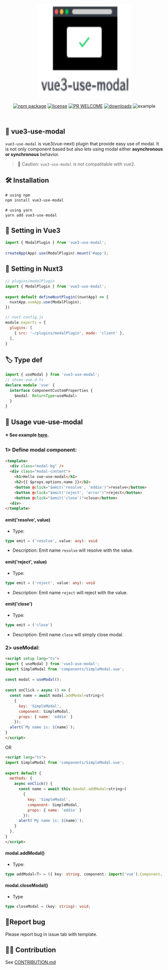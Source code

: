 <p align="center">
  <img src="./images/logo.svg" width="300" height="300">
</p>
<p align="center">
  <a href="https://npmjs.com/package/vue3-use-modal"><img src="https://img.shields.io/npm/v/vue-use-modal.svg" alt="npm package"></a>
  <a href="https://github.com/eddie0329/vue3-use-modal/blob/master/LICENSE.md"><img src="https://img.shields.io/npm/l/vue-use-modal.svg?style=flat-square" alt="license" /></a>
  <a href="http://makeapullrequest.com"><img src="https://img.shields.io/badge/PRs-welcome-brightgreen.svg?style=flat-square" alt="PR WELCOME" /></a>
  <a href="http://npm-stat.com/charts.html?package=vue3-use-modal&from=2022-03-07"><img src="https://img.shields.io/npm/dm/vue-use-modal.svg?style=flat-square" alt="downloads" /></a>
  <a herf="https://github.com/eddie0329/vue3-use-modal/tree/main/playground"><img src="https://img.shields.io/badge/%F0%9F%92%A1-examples-ff615b.svg?style=flat-square" alt="example" /></a>
</p>
<br />

## 🎨 vue3-use-modal 

`vue3-use-modal` is vue3(vue-next) plugin that provide easy use of modal. It is not only component based but also lets using modal either **asynchronous or synchronous** behavior.

> 🚨 Caution: `vue3-use-modal` is not compatitable with vue2.

## 🛠 Installation

```shell
# using npm
npm install vue3-use-modal

# using yarn
yarn add vue3-use-modal
```

## 📝 Setting in Vue3 

```javascript
import { ModalPlugin } from 'vue3-use-modal';

createApp(App).use(ModalPlugin).mount('#app');
```

## 📝 Setting in Nuxt3

```javascript
// plugins/modalPlugin
import { ModalPlugin } from 'vue3-use-modal';

export default defineNuxtPlugin((nuxtApp) => {
  nuxtApp.vueApp.use(ModalPlugin);
})
```

```javascript
// nuxt.config.js
module.exports = {
  plugins: [
    { src: '~/plugins/modalPlugin', mode: 'client' },
  ],
}
```

## 🏷 Type def

```typescript
import { useModal } from 'vue3-use-modal';
// shims-vue.d.ts
declare module 'vue' {
  interface ComponentCustomProperties {
    $modal: ReturnType<useModal>
  }
}
```

## 🎩 Usage vue-use-modal

#### ⭐️ See example [here](https://github.com/eddie0329/vue3-use-modal/tree/main/playground).

### 1> Define modal component:

```html
<template>
  <div class="modal-bg" />
  <div class="modal-content">
    <h1>Hello vue-use-modal</h1>
    <h2>{{ $props.options.name }}</h2>
    <button @click="$emit('resolve', 'eddie')">resolve</button>
    <button @click="$emit('reject', 'error')">reject</button>
    <button @click="$emit('close')">close</button>
  <div>
</template>
```

#### emit('resolve', value)

- Type:
``` typescript
type emit = ('resolve', value: any): void
```
- Description: Emit name `resolve` will resolve with the value.

#### emit('reject', value)
- Type:
``` typescript
type emit = ('reject', value: any): void
```
- Description: Emit name `reject` will reject with the value.


#### emit('close')
- Type:
```typescript
type emit = ('close')
```
- Description: Emit name `close` will simply close modal.

### 2> useModal:

```html
<script setup lang="ts">
import { useModal } from 'vue3-use-modal';
import SimpleModal from 'components/SimpleModal.vue';

const modal = useModal();

const onClick = async () => {
  const name = await modal.addModal<string>(
    { 
      key: 'SimpleModal', 
      component: SimpleModal,
      props: { name: 'eddie' }
    });
  alert(`My name is: ${name}`);
}
</script>
```

OR

```html
<script lang="ts">
import SimpleModal from 'components/SimpleModal.vue';

export default {
  methods: {
    async onClick() {
      const name = await this.$modal.addModal<string>(
        {
          key: 'SimpleModal',
          component: SimpleModal,
          props: { name: 'eddie' }
        });
      alert(`My name is: ${name}`);
    }
  },
}
</script>
```

#### modal.addModal()

- Type:
```typescript
type addModal<T> = ({ key: string, component: import('vue').Component, props?: unknown }): Promise<T>;
```

#### modal.closeModal()
- Type
```typescript
type closeModal = (key: string): void;
```

## 🐛Report bug

Please report bug in issue tab with template.

## 🙇🏻‍️ Contribution

See [CONTRIBUTION.md](https://github.com/eddie0329/vue3-use-modal/blob/main/.github/CONTRIBUTING.md)
